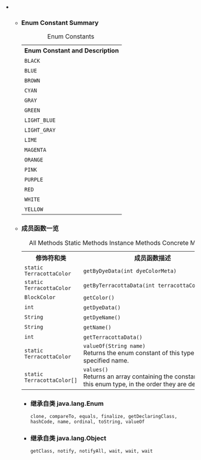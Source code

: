 <div class="summary">
<ul class="blockList">
<li class="blockList">
<!-- =========== ENUM CONSTANT SUMMARY =========== -->
<ul class="blockList">
<li class="blockList"><a name="enum.constant.summary">
<!--   -->
</a>
<h3>Enum Constant Summary</h3>
<table class="memberSummary" border="0" cellpadding="3" cellspacing="0" summary="Enum Constant Summary table, listing enum constants, and an explanation">
<caption><span>Enum Constants</span><span class="tabEnd"> </span></caption>
<tr>
<th class="colOne" scope="col">Enum Constant and Description</th>
</tr>
<tr class="altColor">
<td class="colOne"><code><span class="memberNameLink"><a >BLACK</a></span></code> </td>
</tr>
<tr class="rowColor">
<td class="colOne"><code><span class="memberNameLink"><a >BLUE</a></span></code> </td>
</tr>
<tr class="altColor">
<td class="colOne"><code><span class="memberNameLink"><a >BROWN</a></span></code> </td>
</tr>
<tr class="rowColor">
<td class="colOne"><code><span class="memberNameLink"><a >CYAN</a></span></code> </td>
</tr>
<tr class="altColor">
<td class="colOne"><code><span class="memberNameLink"><a >GRAY</a></span></code> </td>
</tr>
<tr class="rowColor">
<td class="colOne"><code><span class="memberNameLink"><a >GREEN</a></span></code> </td>
</tr>
<tr class="altColor">
<td class="colOne"><code><span class="memberNameLink"><a >LIGHT_BLUE</a></span></code> </td>
</tr>
<tr class="rowColor">
<td class="colOne"><code><span class="memberNameLink"><a >LIGHT_GRAY</a></span></code> </td>
</tr>
<tr class="altColor">
<td class="colOne"><code><span class="memberNameLink"><a >LIME</a></span></code> </td>
</tr>
<tr class="rowColor">
<td class="colOne"><code><span class="memberNameLink"><a >MAGENTA</a></span></code> </td>
</tr>
<tr class="altColor">
<td class="colOne"><code><span class="memberNameLink"><a >ORANGE</a></span></code> </td>
</tr>
<tr class="rowColor">
<td class="colOne"><code><span class="memberNameLink"><a >PINK</a></span></code> </td>
</tr>
<tr class="altColor">
<td class="colOne"><code><span class="memberNameLink"><a >PURPLE</a></span></code> </td>
</tr>
<tr class="rowColor">
<td class="colOne"><code><span class="memberNameLink"><a >RED</a></span></code> </td>
</tr>
<tr class="altColor">
<td class="colOne"><code><span class="memberNameLink"><a >WHITE</a></span></code> </td>
</tr>
<tr class="rowColor">
<td class="colOne"><code><span class="memberNameLink"><a >YELLOW</a></span></code> </td>
</tr>
</table>
</li>
</ul>
<!-- ========== METHOD SUMMARY =========== -->
<ul class="blockList">
<li class="blockList"><a name="method.summary">
<!--   -->
</a>
<h3>成员函数一览</h3>
<table class="memberSummary" border="0" cellpadding="3" cellspacing="0" summary="Method Summary table, listing methods, and an explanation">
<caption><span id="t0" class="activeTableTab"><span>All Methods</span><span class="tabEnd"> </span></span><span id="t1" class="tableTab"><span><a >Static Methods</a></span><span class="tabEnd"> </span></span><span id="t2" class="tableTab"><span><a >Instance Methods</a></span><span class="tabEnd"> </span></span><span id="t4" class="tableTab"><span><a >Concrete Methods</a></span><span class="tabEnd"> </span></span></caption>
<tr>
<th>修饰符和类</th>
<th>成员函数描述</th>
</tr>
<tr id="i0" class="altColor">
<td class="colFirst"><code>static <a  title="enum in cn.nukkit.utils">TerracottaColor</a></code></td>
<td class="colLast"><code><span class="memberNameLink"><a >getByDyeData</a></span>(int dyeColorMeta)</code> </td>
</tr>
<tr id="i1" class="rowColor">
<td class="colFirst"><code>static <a  title="enum in cn.nukkit.utils">TerracottaColor</a></code></td>
<td class="colLast"><code><span class="memberNameLink"><a >getByTerracottaData</a></span>(int terracottaColorMeta)</code> </td>
</tr>
<tr id="i2" class="altColor">
<td class="colFirst"><code><a  title="class in cn.nukkit.utils">BlockColor</a></code></td>
<td class="colLast"><code><span class="memberNameLink"><a >getColor</a></span>()</code> </td>
</tr>
<tr id="i3" class="rowColor">
<td class="colFirst"><code>int</code></td>
<td class="colLast"><code><span class="memberNameLink"><a >getDyeData</a></span>()</code> </td>
</tr>
<tr id="i4" class="altColor">
<td class="colFirst"><code><a  title="class or interface in java.lang">String</a></code></td>
<td class="colLast"><code><span class="memberNameLink"><a >getDyeName</a></span>()</code> </td>
</tr>
<tr id="i5" class="rowColor">
<td class="colFirst"><code><a  title="class or interface in java.lang">String</a></code></td>
<td class="colLast"><code><span class="memberNameLink"><a >getName</a></span>()</code> </td>
</tr>
<tr id="i6" class="altColor">
<td class="colFirst"><code>int</code></td>
<td class="colLast"><code><span class="memberNameLink"><a >getTerracottaData</a></span>()</code> </td>
</tr>
<tr id="i7" class="rowColor">
<td class="colFirst"><code>static <a  title="enum in cn.nukkit.utils">TerracottaColor</a></code></td>
<td class="colLast"><code><span class="memberNameLink"><a >valueOf</a></span>(<a  title="class or interface in java.lang">String</a> name)</code>
<div class="block">Returns the enum constant of this type with the specified name.</div>
</td>
</tr>
<tr id="i8" class="altColor">
<td class="colFirst"><code>static <a  title="enum in cn.nukkit.utils">TerracottaColor</a>[]</code></td>
<td class="colLast"><code><span class="memberNameLink"><a >values</a></span>()</code>
<div class="block">Returns an array containing the constants of this enum type, in
the order they are declared.</div>
</td>
</tr>
</table>
<ul class="blockList">
<li class="blockList"><a name="methods.inherited.from.class.java.lang.Enum">
<!--   -->
</a>
<h3>继承自类 java.lang.<a  title="class or interface in java.lang">Enum</a></h3>
<code><a  title="class or interface in java.lang">clone</a>, <a  title="class or interface in java.lang">compareTo</a>, <a  title="class or interface in java.lang">equals</a>, <a  title="class or interface in java.lang">finalize</a>, <a  title="class or interface in java.lang">getDeclaringClass</a>, <a  title="class or interface in java.lang">hashCode</a>, <a  title="class or interface in java.lang">name</a>, <a  title="class or interface in java.lang">ordinal</a>, <a  title="class or interface in java.lang">toString</a>, <a  title="class or interface in java.lang">valueOf</a></code></li>
</ul>
<ul class="blockList">
<li class="blockList"><a name="methods.inherited.from.class.java.lang.Object">
<!--   -->
</a>
<h3>继承自类 java.lang.<a  title="class or interface in java.lang">Object</a></h3>
<code><a  title="class or interface in java.lang">getClass</a>, <a  title="class or interface in java.lang">notify</a>, <a  title="class or interface in java.lang">notifyAll</a>, <a  title="class or interface in java.lang">wait</a>, <a  title="class or interface in java.lang">wait</a>, <a  title="class or interface in java.lang">wait</a></code></li>
</ul>
</li>
</ul>
</li>
</ul>
</div>
